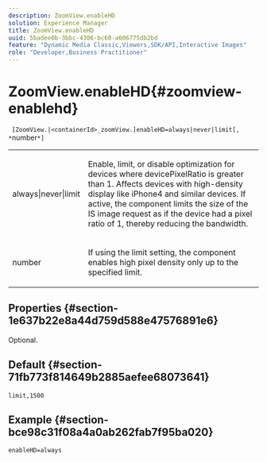 ```yaml
---
description: ZoomView.enableHD
solution: Experience Manager
title: ZoomView.enableHD
uuid: 5badee0b-3bbc-4306-bc60-a606775db2bd
feature: "Dynamic Media Classic,Viewers,SDK/API,Interactive Images"
role: "Developer,Business Practitioner"
---
```


# ZoomView.enableHD{#zoomview-enablehd}

 ` [ZoomView.|<containerId>_zoomView.]enableHD=always|never|limit[, *`number`*]`

<table id="table_0BEA0B5FFDF64E5594B534B2A87A6D88"> 
 <tbody> 
  <tr> 
   <td colname="col1"> <p> <span class="codeph"> always|never|limit</span> </p> </td> 
   <td colname="col2"> <p> Enable, limit, or disable optimization for devices where <span class="codeph"> devicePixelRatio</span> is greater than <span class="codeph"> 1</span>. Affects devices with high-density display like iPhone4 and similar devices. If active, the component limits the size of the IS image request as if the device had a pixel ratio of <span class="codeph"> 1</span>, thereby reducing the bandwidth. </p> </td> 
  </tr> 
  <tr> 
   <td colname="col1"> <p> <span class="codeph"><span class="varname"> number</span></span> </p> </td> 
   <td colname="col2"> <p> If using the limit setting, the component enables high pixel density only up to the specified limit. </p> </td> 
  </tr> 
 </tbody> 
</table>

## Properties {#section-1e637b22e8a44d759d588e47576891e6}

Optional.

## Default {#section-71fb773f814649b2885aefee68073641}

`limit,1500`

## Example {#section-bce98c31f08a4a0ab262fab7f95ba020}

`enableHD=always` 
